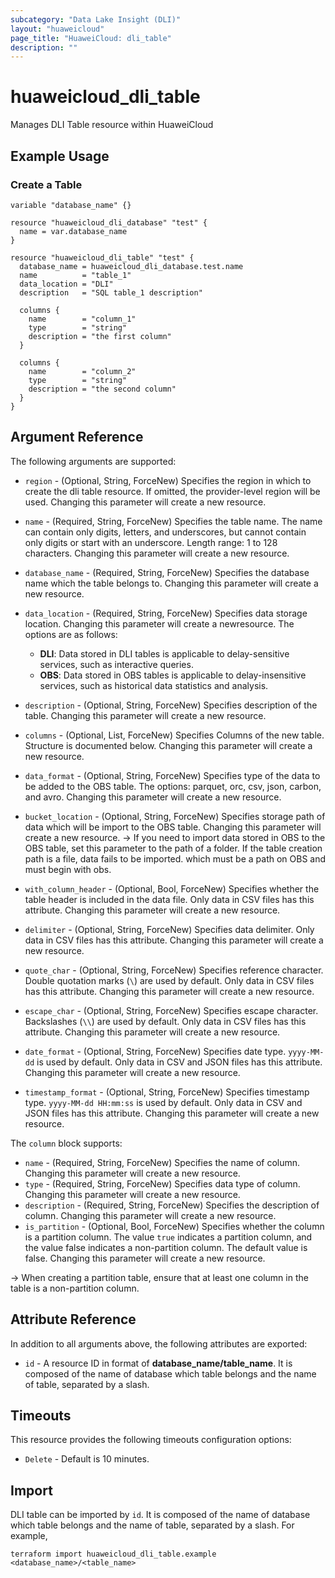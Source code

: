```yaml
---
subcategory: "Data Lake Insight (DLI)"
layout: "huaweicloud"
page_title: "HuaweiCloud: dli_table"
description: ""
---
```


# huaweicloud_dli_table

Manages DLI Table resource within HuaweiCloud

## Example Usage

### Create a Table

```hcl
variable "database_name" {}

resource "huaweicloud_dli_database" "test" {
  name = var.database_name
}

resource "huaweicloud_dli_table" "test" {
  database_name = huaweicloud_dli_database.test.name
  name          = "table_1"
  data_location = "DLI"
  description   = "SQL table_1 description"

  columns {
    name        = "column_1"
    type        = "string"
    description = "the first column"
  }

  columns {
    name        = "column_2"
    type        = "string"
    description = "the second column"
  }
}

```

## Argument Reference

The following arguments are supported:

* `region` - (Optional, String, ForceNew) Specifies the region in which to create the dli table resource. If omitted,
  the provider-level region will be used. Changing this parameter will create a new resource.

* `name` - (Required, String, ForceNew) Specifies the table name. The name can contain only digits, letters,
 and underscores, but cannot contain only digits or start with an underscore. Length range: 1 to 128 characters.
 Changing this parameter will create a new resource.

* `database_name` - (Required, String, ForceNew) Specifies the database name which the table belongs to.
 Changing this parameter will create a new resource.

* `data_location` - (Required, String, ForceNew) Specifies data storage location. Changing this parameter will create
  a newresource. The options are as follows:
  + **DLI**: Data stored in DLI tables is applicable to delay-sensitive services, such as interactive queries.
  + **OBS**: Data stored in OBS tables is applicable to delay-insensitive services, such as historical data statistics
   and analysis.

* `description` - (Optional, String, ForceNew) Specifies description of the table.
  Changing this parameter will create a new resource.

* `columns` - (Optional, List, ForceNew) Specifies Columns of the new table. Structure is documented below.
  Changing this parameter will create a new resource.

* `data_format` - (Optional, String, ForceNew) Specifies type of the data to be added to the OBS table.
 The options: parquet, orc, csv, json, carbon, and avro. Changing this parameter will create a new resource.

* `bucket_location` - (Optional, String, ForceNew) Specifies storage path of data which will be import to the OBS table.
 Changing this parameter will create a new resource.
 -> If you need to import data stored in OBS to the OBS table, set this parameter to the path of a folder. If the table
  creation path is a file, data fails to be imported. which must be a path on OBS and must begin with obs.

* `with_column_header` - (Optional, Bool, ForceNew) Specifies whether the table header is included in the data file.
  Only data in CSV files has this attribute. Changing this parameter will create a new resource.

* `delimiter` - (Optional, String, ForceNew) Specifies data delimiter. Only data in CSV files has this
  attribute. Changing this parameter will create a new resource.

* `quote_char` - (Optional, String, ForceNew) Specifies reference character. Double quotation marks (`\`)
 are used by default. Only data in CSV files has this attribute. Changing this parameter will create a new resource.

* `escape_char` - (Optional, String, ForceNew) Specifies escape character. Backslashes (`\\`) are used by
 default. Only data in CSV files has this attribute. Changing this parameter will create a new resource.

* `date_format` - (Optional, String, ForceNew) Specifies date type. `yyyy-MM-dd` is used by default. Only
 data in CSV and JSON files has this attribute. Changing this parameter will create a new resource.

* `timestamp_format` - (Optional, String, ForceNew) Specifies timestamp type. `yyyy-MM-dd HH:mm:ss` is used by default.
 Only data in CSV and JSON files has this attribute. Changing this parameter will create a new resource.

The `column` block supports:

  * `name` - (Required, String, ForceNew) Specifies the name of column. Changing this parameter will create a new
   resource.
  * `type` - (Required, String, ForceNew) Specifies data type of column. Changing this parameter will create a new
   resource.
  * `description` - (Required, String, ForceNew) Specifies the description of column. Changing this parameter will
   create a new resource.
  * `is_partition` - (Optional, Bool, ForceNew) Specifies whether the column is a partition column. The value
    `true` indicates a partition column, and the value false indicates a non-partition column. The default value
     is false. Changing this parameter will create a new resource.
  
  -> When creating a partition table, ensure that at least one column in the table is a non-partition column.

## Attribute Reference

In addition to all arguments above, the following attributes are exported:

* `id` - A resource ID in format of **database_name/table_name**. It is composed of the name of database which table
 belongs and the name of table, separated by a slash.

## Timeouts

This resource provides the following timeouts configuration options:

* `Delete` - Default is 10 minutes.

## Import

DLI table can be imported by `id`. It is composed of the name of database which table belongs and the name of table,
 separated by a slash. For example,

```
terraform import huaweicloud_dli_table.example <database_name>/<table_name>
```
